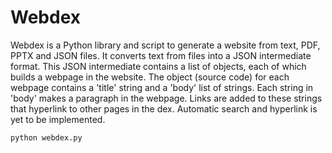 # Webdex
Webdex is a Python library and script to generate a website from text, PDF, PPTX and JSON files. It converts text from files into a JSON intermediate format. This JSON intermediate contains a list of objects, each of which builds a webpage in the website. The object (source code) for each webpage contains a 'title' string and a 'body' list of strings. Each string in 'body' makes a paragraph in the webpage. Links are added to these strings that hyperlink to other pages in the dex. Automatic search and hyperlink is yet to be implemented.

```bash
python webdex.py
```
